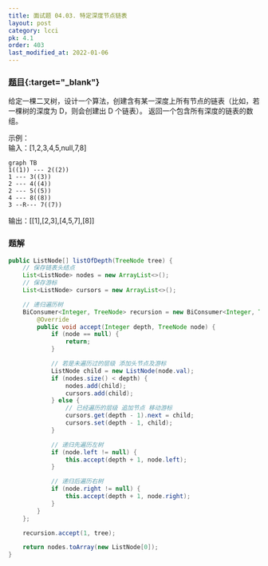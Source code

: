 ```yaml
---
title: 面试题 04.03. 特定深度节点链表
layout: post
category: lcci
pk: 4.1
order: 403
last_modified_at: 2022-01-06
---
```


### [题目](https://leetcode-cn.com/list-of-depth-lcci/){:target="_blank"}

给定一棵二叉树，设计一个算法，创建含有某一深度上所有节点的链表（比如，若一棵树的深度为 D，则会创建出 D 个链表）。
返回一个包含所有深度的链表的数组。

示例：  
输入：[1,2,3,4,5,null,7,8]

```mermaid
graph TB
1((1)) --- 2((2))
1 --- 3((3))
2 --- 4((4))
2 --- 5((5))
4 --- 8((8))
3 --R--- 7((7))
```

输出：[[1],[2,3],[4,5,7],[8]]

### 题解

```java
public ListNode[] listOfDepth(TreeNode tree) {
    // 保存链表头结点
    List<ListNode> nodes = new ArrayList<>();
    // 保存游标
    List<ListNode> cursors = new ArrayList<>();

    // 递归遍历树
    BiConsumer<Integer, TreeNode> recursion = new BiConsumer<Integer, TreeNode>() {
        @Override
        public void accept(Integer depth, TreeNode node) {
            if (node == null) {
                return;
            }

            // 若是未遍历过的层级 添加头节点及游标
            ListNode child = new ListNode(node.val);
            if (nodes.size() < depth) {
                nodes.add(child);
                cursors.add(child);
            } else {
                // 已经遍历的层级 追加节点 移动游标
                cursors.get(depth - 1).next = child;
                cursors.set(depth - 1, child);
            }

            // 递归先遍历左树
            if (node.left != null) {
                this.accept(depth + 1, node.left);
            }

            // 递归后遍历右树
            if (node.right != null) {
                this.accept(depth + 1, node.right);
            }
        }
    };

    recursion.accept(1, tree);

    return nodes.toArray(new ListNode[0]);
}
```